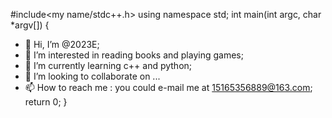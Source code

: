 #include<my name/stdc++.h>
using namespace std;
int main(int argc, char *argv[])
{
- 👋 Hi, I’m @2023E;
- 👀 I’m interested in reading books and playing games;
- 🌱 I’m currently learning c++ and python;
- 💞️ I’m looking to collaborate on ...
- 📫 How to reach me : you could e-mail me at 15165356889@163.com;
return 0;
}
<!---
2023E/2023E is a ✨ special ✨ repository because its `README.md` (this file) appears on your GitHub profile.
You can click the Preview link to take a look at your changes.
--->
